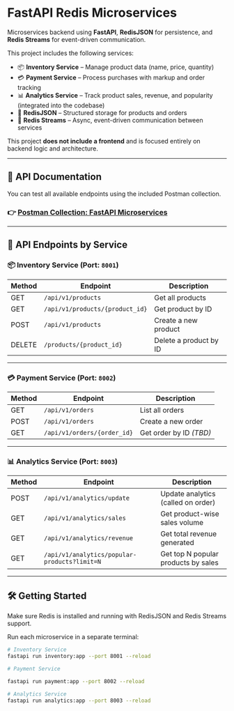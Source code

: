 # FastAPI Redis Microservices

Microservices backend using **FastAPI**, **RedisJSON** for persistence, and **Redis Streams** for event-driven communication.

This project includes the following services:

- 📦 **Inventory Service** – Manage product data (name, price, quantity)
- 💳 **Payment Service** – Process purchases with markup and order tracking
- 📊 **Analytics Service** – Track product sales, revenue, and popularity (integrated into the codebase)
- 💾 **RedisJSON** – Structured storage for products and orders
- 🔁 **Redis Streams** – Async, event-driven communication between services

This project **does not include a frontend** and is focused entirely on backend logic and architecture.

---

## 🧪 API Documentation

You can test all available endpoints using the included Postman collection.

### 👉 [Postman Collection: FastAPI Microservices](FastAPI%20Microservices.postman_collection.json)

---

## 🚀 API Endpoints by Service

### 📦 Inventory Service (Port: `8001`)

| Method | Endpoint                                 | Description                  |
|--------|------------------------------------------|------------------------------|
| GET    | `/api/v1/products`                       | Get all products             |
| GET    | `/api/v1/products/{product_id}`          | Get product by ID            |
| POST   | `/api/v1/products`                       | Create a new product         |
| DELETE | `/products/{product_id}`                 | Delete a product by ID       |

---

### 💳 Payment Service (Port: `8002`)

| Method | Endpoint                    | Description            |
|--------|-----------------------------|------------------------|
| GET    | `/api/v1/orders`            | List all orders        |
| POST   | `/api/v1/orders`            | Create a new order     |
| GET    | `/api/v1/orders/{order_id}` | Get order by ID *(TBD)* |

---

### 📊 Analytics Service (Port: `8003`)

| Method | Endpoint                                      | Description                           |
|--------|-----------------------------------------------|---------------------------------------|
| POST   | `/api/v1/analytics/update`                    | Update analytics (called on order)    |
| GET    | `/api/v1/analytics/sales`                     | Get product-wise sales volume         |
| GET    | `/api/v1/analytics/revenue`                   | Get total revenue generated           |
| GET    | `/api/v1/analytics/popular-products?limit=N`  | Get top N popular products by sales   |

---

## 🛠 Getting Started

Make sure Redis is installed and running with RedisJSON and Redis Streams support.

Run each microservice in a separate terminal:

```bash
# Inventory Service
fastapi run inventory:app --port 8001 --reload

# Payment Service

fastapi run payment:app --port 8002 --reload

# Analytics Service
fastapi run analytics:app --port 8003 --reload
```
